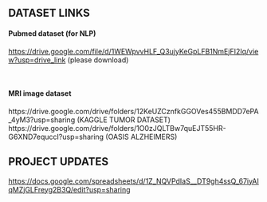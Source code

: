 <h2>DATASET LINKS</h2>


<h4>Pubmed dataset (for NLP)</h4>

https://drive.google.com/file/d/1WEWpvvHLF_Q3ujyKeGpLFB1NmEjFI2Iq/view?usp=drive_link (please download)

<br>

<h4>MRI image dataset</h4>
https://drive.google.com/drive/folders/12KeUZCznfkGGOVes455BMDD7ePA_4yM3?usp=sharing (KAGGLE TUMOR DATASET)
https://drive.google.com/drive/folders/1O0zJQLTBw7quEJT55HR-G6XND7equccI?usp=sharing  (OASIS ALZHEIMERS)

<br>

<h2>PROJECT UPDATES</h2>

https://docs.google.com/spreadsheets/d/1Z_NQVPdIaS__DT9gh4ssQ_67iyAIqMZjGLFreyg2B3Q/edit?usp=sharing
